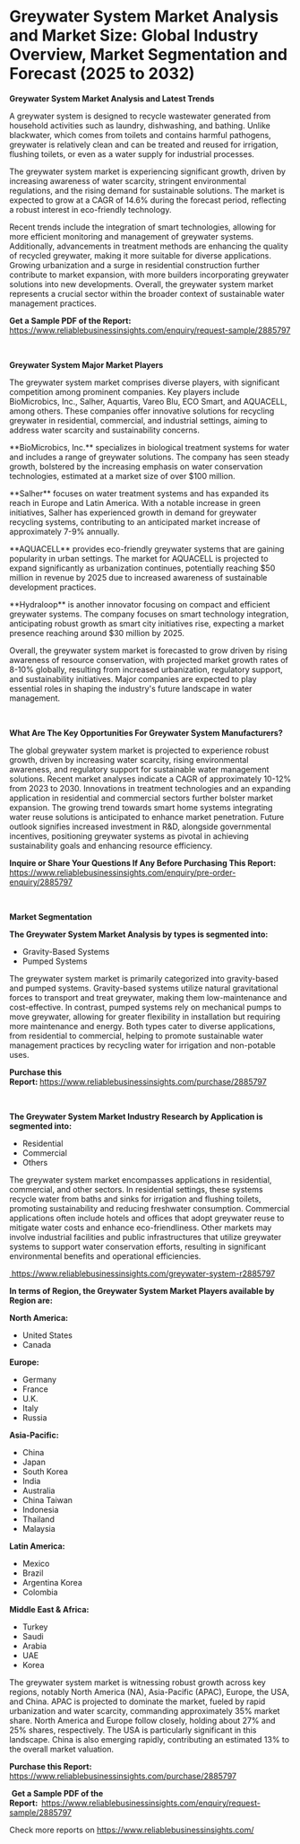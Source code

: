 <p><h1>Greywater System Market Analysis and Market Size: Global Industry Overview, Market Segmentation and Forecast (2025 to 2032)</h1></p><p><strong>Greywater System Market Analysis and Latest Trends</strong></p>
<p><p>A greywater system is designed to recycle wastewater generated from household activities such as laundry, dishwashing, and bathing. Unlike blackwater, which comes from toilets and contains harmful pathogens, greywater is relatively clean and can be treated and reused for irrigation, flushing toilets, or even as a water supply for industrial processes. </p><p>The greywater system market is experiencing significant growth, driven by increasing awareness of water scarcity, stringent environmental regulations, and the rising demand for sustainable solutions. The market is expected to grow at a CAGR of 14.6% during the forecast period, reflecting a robust interest in eco-friendly technology. </p><p>Recent trends include the integration of smart technologies, allowing for more efficient monitoring and management of greywater systems. Additionally, advancements in treatment methods are enhancing the quality of recycled greywater, making it more suitable for diverse applications. Growing urbanization and a surge in residential construction further contribute to market expansion, with more builders incorporating greywater solutions into new developments. Overall, the greywater system market represents a crucial sector within the broader context of sustainable water management practices.</p></p>
<p><strong>Get a Sample PDF of the Report:&nbsp;</strong> <a href="https://www.reliablebusinessinsights.com/enquiry/request-sample/2885797?utm_campaign=3030&utm_medium=2&utm_source=Github&utm_content=ia&utm_term=13032025&utm_id=greywater-system">https://www.reliablebusinessinsights.com/enquiry/request-sample/2885797</a></p>
<p>&nbsp;</p>
<p><strong>Greywater System Major Market Players</strong></p>
<p><p>The greywater system market comprises diverse players, with significant competition among prominent companies. Key players include BioMicrobics, Inc., Salher, Aquartis, Vareo Blu, ECO Smart, and AQUACELL, among others. These companies offer innovative solutions for recycling greywater in residential, commercial, and industrial settings, aiming to address water scarcity and sustainability concerns.</p><p>**BioMicrobics, Inc.** specializes in biological treatment systems for water and includes a range of greywater solutions. The company has seen steady growth, bolstered by the increasing emphasis on water conservation technologies, estimated at a market size of over $100 million. </p><p>**Salher** focuses on water treatment systems and has expanded its reach in Europe and Latin America. With a notable increase in green initiatives, Salher has experienced growth in demand for greywater recycling systems, contributing to an anticipated market increase of approximately 7-9% annually.</p><p>**AQUACELL** provides eco-friendly greywater systems that are gaining popularity in urban settings. The market for AQUACELL is projected to expand significantly as urbanization continues, potentially reaching $50 million in revenue by 2025 due to increased awareness of sustainable development practices.</p><p>**Hydraloop** is another innovator focusing on compact and efficient greywater systems. The company focuses on smart technology integration, anticipating robust growth as smart city initiatives rise, expecting a market presence reaching around $30 million by 2025.</p><p>Overall, the greywater system market is forecasted to grow driven by rising awareness of resource conservation, with projected market growth rates of 8-10% globally, resulting from increased urbanization, regulatory support, and sustainability initiatives. Major companies are expected to play essential roles in shaping the industry's future landscape in water management.</p></p>
<p>&nbsp;</p>
<p><strong>What Are The Key Opportunities For Greywater System Manufacturers?</strong></p>
<p><p>The global greywater system market is projected to experience robust growth, driven by increasing water scarcity, rising environmental awareness, and regulatory support for sustainable water management solutions. Recent market analyses indicate a CAGR of approximately 10-12% from 2023 to 2030. Innovations in treatment technologies and an expanding application in residential and commercial sectors further bolster market expansion. The growing trend towards smart home systems integrating water reuse solutions is anticipated to enhance market penetration. Future outlook signifies increased investment in R&D, alongside governmental incentives, positioning greywater systems as pivotal in achieving sustainability goals and enhancing resource efficiency.</p></p>
<p><strong>Inquire or Share Your Questions If Any Before Purchasing This Report:</strong> <a href="https://www.reliablebusinessinsights.com/enquiry/pre-order-enquiry/2885797?utm_campaign=3030&utm_medium=2&utm_source=Github&utm_content=ia&utm_term=13032025&utm_id=greywater-system">https://www.reliablebusinessinsights.com/enquiry/pre-order-enquiry/2885797</a></p>
<p>&nbsp;</p>
<p><strong>Market Segmentation</strong></p>
<p><strong>The Greywater System Market Analysis by types is segmented into:</strong></p>
<p><ul><li>Gravity-Based Systems</li><li>Pumped Systems</li></ul></p>
<p><p>The greywater system market is primarily categorized into gravity-based and pumped systems. Gravity-based systems utilize natural gravitational forces to transport and treat greywater, making them low-maintenance and cost-effective. In contrast, pumped systems rely on mechanical pumps to move greywater, allowing for greater flexibility in installation but requiring more maintenance and energy. Both types cater to diverse applications, from residential to commercial, helping to promote sustainable water management practices by recycling water for irrigation and non-potable uses.</p></p>
<p><strong>Purchase this Report:&nbsp;</strong><a href="https://www.reliablebusinessinsights.com/purchase/2885797?utm_campaign=3030&utm_medium=2&utm_source=Github&utm_content=ia&utm_term=13032025&utm_id=greywater-system">https://www.reliablebusinessinsights.com/purchase/2885797</a></p>
<p>&nbsp;</p>
<p><strong>The Greywater System Market Industry Research by Application is segmented into:</strong></p>
<p><ul><li>Residential</li><li>Commercial</li><li>Others</li></ul></p>
<p><p>The greywater system market encompasses applications in residential, commercial, and other sectors. In residential settings, these systems recycle water from baths and sinks for irrigation and flushing toilets, promoting sustainability and reducing freshwater consumption. Commercial applications often include hotels and offices that adopt greywater reuse to mitigate water costs and enhance eco-friendliness. Other markets may involve industrial facilities and public infrastructures that utilize greywater systems to support water conservation efforts, resulting in significant environmental benefits and operational efficiencies.</p></p>
<p><a href="https://www.reliablebusinessinsights.com/greywater-system-r2885797?utm_campaign=3030&utm_medium=2&utm_source=Github&utm_content=ia&utm_term=13032025&utm_id=greywater-system">&nbsp;https://www.reliablebusinessinsights.com/greywater-system-r2885797</a></p>
<p><strong>In terms of Region, the Greywater System Market Players available by Region are:</strong></p>
<p>
    <p> <strong> North America: </strong>
        <ul>
            <li>United States</li>
            <li>Canada</li>
        </ul>
        </p> 
    <p> <strong> Europe: </strong>
        <ul>
            <li>Germany</li>
            <li>France</li>
            <li>U.K.</li>
            <li>Italy</li>
            <li>Russia</li>
        </ul>
        </p> 
    <p> <strong> Asia-Pacific: </strong>
        <ul>
            <li>China</li>
            <li>Japan</li>
            <li>South Korea</li>
            <li>India</li>
            <li>Australia</li>
            <li>China Taiwan</li>
            <li>Indonesia</li>
            <li>Thailand</li>
            <li>Malaysia</li>
        </ul>
        </p> 
    <p> <strong> Latin America: </strong>
        <ul>
            <li>Mexico</li>
            <li>Brazil</li>
            <li>Argentina Korea</li>
            <li>Colombia</li>
        </ul>
        </p> 
    <p> <strong> Middle East & Africa: </strong>
        <ul>
            <li>Turkey</li>
            <li>Saudi</li>
            <li>Arabia</li>
            <li>UAE</li>
            <li>Korea</li>
        </ul>
    </p>
    </p>
<p><p>The greywater system market is witnessing robust growth across key regions, notably North America (NA), Asia-Pacific (APAC), Europe, the USA, and China. APAC is projected to dominate the market, fueled by rapid urbanization and water scarcity, commanding approximately 35% market share. North America and Europe follow closely, holding about 27% and 25% shares, respectively. The USA is particularly significant in this landscape. China is also emerging rapidly, contributing an estimated 13% to the overall market valuation.</p></p>
<p><strong>Purchase this Report: </strong><a href="https://www.reliablebusinessinsights.com/purchase/2885797?utm_campaign=3030&utm_medium=2&utm_source=Github&utm_content=ia&utm_term=13032025&utm_id=greywater-system">https://www.reliablebusinessinsights.com/purchase/2885797</a></p>
<p>&nbsp;<strong>Get a Sample PDF of the Report:&nbsp;&nbsp;</strong><a href="https://www.reliablebusinessinsights.com/enquiry/request-sample/2885797?utm_campaign=3030&utm_medium=2&utm_source=Github&utm_content=ia&utm_term=13032025&utm_id=greywater-system">https://www.reliablebusinessinsights.com/enquiry/request-sample/2885797</a></p>
<p><strong></strong></p>
<p>Check more reports on <a href="https://www.reliablebusinessinsights.com/?utm_campaign=3030&utm_medium=2&utm_source=Github&utm_content=ia&utm_term=13032025&utm_id=greywater-system">https://www.reliablebusinessinsights.com/</a></p>